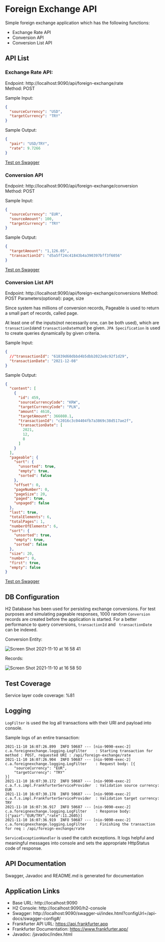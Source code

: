 # Foreign Exchange API  
  
Simple foreign exchange application which has the following functions:   
- Exchange Rate API  
- Conversion API   
- Conversion List API  
  
## API List   
### **Exchange Rate API:** 
Endpoint: http://localhost:9090/api/foreign-exchange/rate   
Method: POST
  
Sample Input:   
```json  
{  
  "sourceCurrency": "USD",  
  "targetCurrency": "TRY"  
}  
```  
  
Sample Output:  
```json  
{  
  "pair": "USD/TRY",  
  "rate": 9.7266  
}  
```  
[Test on Swagger](http://localhost:9090/swagger-ui/index.html?configUrl=/api-docs/swagger-config#/Foreign%20Exchange%20API/getExchangeRate)

### Conversion API  
Endpoint: http://localhost:9090/api/foreign-exchange/conversion   
Method: POST

Sample Input:   
```json  
{  
  "sourceCurrency": "EUR",  
  "sourceAmount": 100,  
  "targetCurrency": "TRY"  
}  
```  
  
Sample Output:  
```json  
{  
  "targetAmount": "1,126.05",  
  "transactionId": "d5a5ff24c41843b4a390397bff3f6056"  
}  
```  
[Test on Swagger](http://localhost:9090/swagger-ui/index.html?configUrl=/api-docs/swagger-config#/Foreign%20Exchange%20API/getConversation)
  
### Conversion List API
Endpoint: http://localhost:9090/api/foreign-exchange/conversions
Method: POST
Parameters(optional): page, size 

Since system has millions of conversion records, Pageable is used to return a small part of records, called page.

At least one of the inputs(not necessarily one, can be both used), which are `transactionId`and `transactionDate`must be given. `JPA Specification` is used to create queries dynamically by given criteria. 
  
Sample Input:   
```json  
{
  //"transactionId": "61839d60dbbd4b5dbb2022e8c92f1d29",
  "transactionDate": "2021-12-08"
}
```  
  
Sample Output:  
```json  
{
  "content": [
    {
      "id": 459,
      "sourceCurrencyCode": "KRW",
      "targetCurrencyCode": "PLN",
      "amount": 4610,
      "targetAmount": 366080.1,
      "transactionId": "c2016c3c04404fb7a3869c38d517ae2f",
      "transactionDate": [
        2021,
        12,
        8
      ]
    }
  ],
  "pageable": {
    "sort": {
      "unsorted": true,
      "empty": true,
      "sorted": false
    },
    "offset": 0,
    "pageNumber": 0,
    "pageSize": 20,
    "paged": true,
    "unpaged": false
  },
  "last": true,
  "totalElements": 6,
  "totalPages": 1,
  "numberOfElements": 6,
  "sort": {
    "unsorted": true,
    "empty": true,
    "sorted": false
  },
  "size": 20,
  "number": 0,
  "first": true,
  "empty": false
}
```  
[Test on Swagger](http://localhost:9090/swagger-ui/index.html?configUrl=/api-docs/swagger-config#/Foreign%20Exchange%20API/getConversationList)


## DB Configuration
H2 Database has been used for persisting exchange conversions. For test purposes and simulating pageable responses, 1000 random `Conversion` records are created before the application is started. For a better performance to query conversions, `transactionId` and ` transactionDate` can be indexed.

Conversion Entity:

![Screen Shot 2021-11-10 at 16 58 41](https://user-images.githubusercontent.com/2103017/141133038-b843da40-6457-4c4f-a5e2-7c705d51f17c.png)

Records:

![Screen Shot 2021-11-10 at 16 58 50](https://user-images.githubusercontent.com/2103017/141133022-20dde558-c963-4ad3-8cdd-299c524cb938.png)

## Test Coverage
Service layer code coverage: %81

## Logging
`LogFilter` is used the log all transactions with their URI and payload into console.

Sample logs of an entire transaction:
```
2021-11-10 16:07:26.899  INFO 50687 --- [nio-9090-exec-2] c.a.foreignexchange.logging.LogFilter    : Starting transaction for method : POST, requested URI : /api/foreign-exchange/rate
2021-11-10 16:07:26.904  INFO 50687 --- [nio-9090-exec-2] c.a.foreignexchange.logging.LogFilter    : Request body: [{
    "sourceCurrency": "EUR",
    "targetCurrency": "TRY"
}]
2021-11-10 16:07:30.172  INFO 50687 --- [nio-9090-exec-2] c.a.f.s.impl.FrankfurterServiceProvider  : Validation source currency: EUR
2021-11-10 16:07:30.178  INFO 50687 --- [nio-9090-exec-2] c.a.f.s.impl.FrankfurterServiceProvider  : Validation target currency: TRY
2021-11-10 16:07:36.917  INFO 50687 --- [nio-9090-exec-2] c.a.foreignexchange.logging.LogFilter    : Response body: [{"pair":"EUR/TRY","rate":11.2605}]
2021-11-10 16:07:36.919  INFO 50687 --- [nio-9090-exec-2] c.a.foreignexchange.logging.LogFilter    : Finishing the transaction for req : /api/foreign-exchange/rate
```

`ServiceExceptionHandler` is used the catch exceptions. It logs helpful and meaningful messages into console and sets the
appropriate HttpStatus code of response.

## API Documentation
Swagger, Javadoc and README.md is generated for documentation

## Application Links
- Base URL: http://localhost:9090
- H2 Console: http://localhost:9090/h2-console
- Swagger: http://localhost:9090/swagger-ui/index.html?configUrl=/api-docs/swagger-config#/
- Frankfurter API URL: https://api.frankfurter.app
- Frankfurter Documentation: https://www.frankfurter.app/
- Javadoc: /javadoc/index.html
